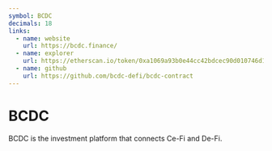 ```yaml
---
symbol: BCDC
decimals: 18
links:
  - name: website
    url: https://bcdc.finance/
  - name: explorer
    url: https://etherscan.io/token/0xa1069a93b0e44cc42bdcec90d010746d1b65a65c
  - name: github
    url: https://github.com/bcdc-defi/bcdc-contract
---
```


# BCDC

BCDC is the investment platform that connects Ce-Fi and De-Fi.
